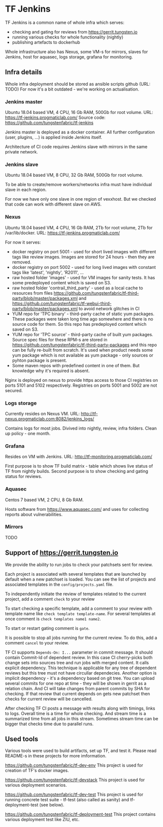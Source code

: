 # TF Jenkins

TF Jenkins is a common name of whole infra which serves:

- checking and gating for reviews from <https://gerrit.tungsten.io>
- running various checks for whole functionality (nightly)
- publishing artefacts to dockerhub

Whole infrastructure also has Nexus, some VM-s for mirrors, slaves for Jenkins, host for aquasec, logs storage, grafana for monitoring.

## Infra details

Whole infra deployment should be stored as ansible scripts github (URL: TODO)
For now it's a bit outdated - we're working on actualisation.

### Jenkins master

Ubuntu 18.04 based VM, 4 CPU, 16 Gb RAM, 500Gb for root volume.
URL: <https://tf-jenkins.progmaticlab.com/>
Source code: <https://github.com/tungstenfabric/tf-jenkins>

Jenkins master is deployed as a docker container. All further configuration (user, plugins, ...) is applied inside Jenkins itself.

Architecture of CI code requires Jenkins slave with mirrors in the same private network.

### Jenkins slave

Ubuntu 18.04 based VM, 8 CPU, 32 Gb RAM, 500Gb for root volume.

To be able to create/remove workers/networks infra must have individual slave in each region.

For now we have only one slave in one region of vexxhost. But we checked that code can work with different slave on AWS.

### Nexus

Ubuntu 18.04 based VM, 4 CPU, 16 Gb RAM, 2Tb for root volume, 2Tb for /var/lib/docker.
URL: <https://tf-jenkins.progmaticlab.com/>

For now it serves:

- docker registry on port 5001 - used for short lived images with different tags like review images. Images are stored for 24 hours - then they are removed.
- docker registry on port 5002 - used for long lived images with constant tags like 'latest', 'nightly', 'R2011', ...
- raw hosted folder 'images' - used for VM images for sanity tests. It has some predeployed content which is saved on S3.
- raw hosted folder 'contrail_third_party' - used as a local cache to resources from files <https://github.com/tungstenfabric/tf-third-party/blob/master/packages.xml> and <https://github.com/tungstenfabric/tf-webui-third-party/blob/master/packages.xml> to avoid network glitches in CI
- YUM repo for 'TPC binary' - third-party cache of static yum packages. These packages were taken long time ago somewhere and there is no source code for them. So this repo has predeployed content which saved on S3.
- YUM repo for 'TPC source' - third-party cache of built yum packages. Source spec files for these RPM-s are stored in <https://github.com/tungstenfabric/tf-third-party-packages> and this repo can be fully re-built from scratch. It's used when product needs some yum package which is not available as yum package - only sources or pyhton package is present.
- Some maven repos with predefined content in one of them. But knowledge why it's required is absent.

Nginx is deployed on nexus to provide https access to those CI registries on ports 5101 and 5102 respectively. Registries on ports 5001 and 5002 are not secured.

### Logs storage

Currently resides on Nexus VM.
URL: <http://tf-nexus.progmaticlab.com:8082/jenkins_logs/>

Contains logs for most jobs. Divived into nightly, review, infra folders.
Clean up policy - one month.

### Grafana

Resides on VM with Jenkins.
URL: <http://tf-monitoring.progmaticlab.com/>

First purpose is to show TF build matrix - table which shows live status of TF from nightly builds.
Second purpose is to show checking and gating status for reviews.

### Aquasec

Centos 7 based VM, 2 CPU, 8 Gb RAM.

Hosts software from <https://www.aquasec.com/> and uses for collecting reports about vulnerabilities.

### Mirrors

TODO

## Support of https://gerrit.tungsten.io

We provide the ability to run jobs to check your patchsets sent for review.

Each project is associated with several templates that are launched by default when a new patchset is loaded. You can see the list of projects and associated templates in the `config/projects.yaml` file.

To independently initiate the review of templates related to the current project, add a comment `check` to your review

To start checking a specific template, add a comment to your review with template name like `check template template-name`. For several templates at once comment is `check templates name1 name2`.

To start or restart gating comment is `gate`.

It is possible to stop all jobs running for the current review. To do this, add a comment `cancel` to your review.

TF CI supports `Depends-On: I...` parameter in commit message. It should contain Commit-Id of dependent review. In this case CI cherry-picks both change sets into sources tree and run jobs with merged content. It calls explicit dependency. This technique is applicable for any tree of dependent reviews but this tree must not have circullar dependecies.
Another option is implicit dependency - it's a dependency based on git tree. You can upload several commits for one repo at time - they will be shown in gerrit as a relation chain. And CI will take changes from parent commits by SHA for checking.
If that review that current depends on gets new patchset then checks for current review will be cancelled.

After checking TF CI posts a message with results along with timings, links to logs. Overall time is a time for whole checking. And stream time is a summarized time from all jobs in this stream. Sometimes stream time can be bigger that checks time due to parallel runs.

## Used tools

Various tools were used to build artifacts, set up TF, and test it. Please read README-s in these projects for more imformation.

<https://github.com/tungstenfabric/tf-dev-env>
This project is used for creation of TF's docker images.

<https://github.com/tungstenfabric/tf-devstack>
This project is used for various deployment scenarios.

<https://github.com/tungstenfabric/tf-dev-test>
This project is used for running concrete test suite - tf-test (also called as sanity) and tf-deployment-test (see below).

<https://github.com/tungstenfabric/tf-deployment-test>
This project contains various deployment test like ZIU, etc.
